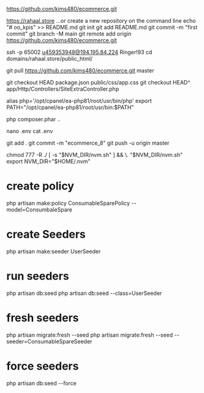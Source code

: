 https://github.com/kims480/ecommerce.git

https://rahaal.store
…or create a new repository on the command line
echo "# oo_kpis" >> README.md
git init
git add README.md
git commit -m "first commit"
git branch -M main
git remote add origin https://github.com/kims480/ecommerce.git

ssh -p 65002 u459353948@194.195.84.224
Ringer!93
cd domains/rahaal.store/public_html/

git pull https://github.com/kims480/ecommerce.git  master

git checkout HEAD package.json public/css/app.css
git checkout HEAD^ app/Http/Controllers/SiteExtraController.php


alias php='/opt/cpanel/ea-php81/root/usr/bin/php'
export PATH="/opt/cpanel/ea-php81/root/usr/bin:$PATH"

php composer.phar ..


nano .env
cat .env


git add .
git commit -m "ecommerce_8"
git push -u origin master



chmod 777 -R ./
[ -s "$NVM_DIR/nvm.sh" ] && \. "$NVM_DIR/nvm.sh"
export NVM_DIR="$HOME/.nvm"

# create policy
php artisan make:policy ConsumableSparePolicy --model=ConsumbaleSpare


# create Seeders
php artisan make:seeder UserSeeder

# run seeders
php artisan db:seed
php artisan db:seed --class=UserSeeder

# fresh seeders
php artisan migrate:fresh --seed
php artisan migrate:fresh --seed --seeder=ConsumableSpareSeeder

# force seeders
php artisan db:seed --force
